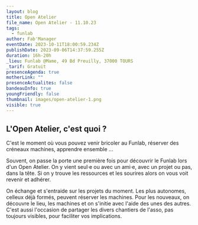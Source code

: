 ```yaml
---
layout: blog
title: Open Atelier
file_name: Open Atelier - 11.10.23
tags:
  - funlab
author: Fab'Manager
eventDate: 2023-10-11T18:00:59.234Z
publishDate: 2023-09-06T14:37:59.255Z
duration: 16h-20h
_lieu: Funlab @Mame, 49 Bd Preuilly, 37000 TOURS
_tarif: Gratuit
presenceAgenda: true
motherLink: ""
presenceActualites: false
bandeauInfo: true
youngFriendly: false
thumbnail: images/open-atelier-1.png
visible: true
---
```

## L'Open Atelier, c'est quoi  ?

C'est le moment où vous pouvez venir bricoler au Funlab, réserver des créneaux machines, apprendre ensemble ...

Souvent, on passe la porte une première fois pour découvrir le Funlab lors d'un Open Atelier. On y vient seul·e ou avec un ami·e, avec un projet ou pas, dans la tête. Si on y trouve les ressources et les sourires alors on vous voit revenir et adhérer. 

On échange et s'entraide sur les projets du moment. Les plus autonomes, celleux déjà formés, peuvent réserver les machines. Pour les nouveaux, on découvre le lieu, les machines et on s'initie avec l'aide des unes des autres. C'est aussi l'occasion de partager les divers chantiers de l'asso, pas toujours visibles, pour faciliter vos implications.